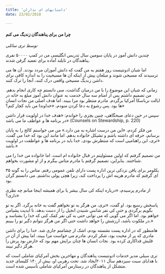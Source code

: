```yaml
---
title: 'داستانهای ای نداران'
date: 23/02/2018

---
```


#### چرا من برای پناهندگان زندیگ می کنم

_توسط تری سائلی_

چندین دانش آموز در پایان سومین سال تدریس انگلیسی من در کمپ ۵۰۰۰۰ نفری پناهندگان در تایلند آماده برای تعمید گرفن شدند. 

اما شبان ادونتیست روز هفتم به من گفت که دانش آموزان مردد بودند. آن ها می ترسیدند که مسیحی شوند و مبلغان یپش از اینکه آن ها مسیحیت را به اندازه کافی برای داشن زندیگ مسیحی واقعی درک کنند، آنجا را ترک کنند.

زمانی که شبان این موضوع را با من درمیان گذاشت، منی دانستم چه کاری انجام بدهم. من تصمیم داشتم پس از امتام سه سال خدمت به عنوان دانش آموز مبلغ به خانه در ایالت نرباسکا آمرکیا برگردم. مادرم منتظر بود مرا ببیند. اما هدف اصلی من نجات انسان ها بود. پس رشوع به دعا کردن منودم، «خداوندا من باید کچار کنم؟»

سپس در حین دعای صبحگاهی، چنین یچزی را خواندم: «هدف خدا در اولویت قرار داشن در برنامه ها و عواطف ما می  باشد» (Counsels on Stewardship, p. 220)

من فکر کردم، «این من درست اشاره به من دارد.» من می خواستم کالج را به پایان برسانم، حرفه ای داشته باشم و تشیکل خانواده بدهم. اما مانند این بود که خدا می گفت، «تری، این راهنامیی است که منتظرش بودی. خدا باید در برنامه ها و عواطفت در اولویت باشد.»

من تصمیم گرفتم که اولین مسئولیتم در قبال خانواده ام است. اما خانواده من خدا را می شناختند. بنابراین، تصمیم گرفتم با مادرم متاس بیگرم و از او مشورت بخواهم. 

۳۵ یکلومر برای یافن نزدکی ترین اداره پست دارای تلفن عمومی رفتم. متاس را به گونه ای گرفتم که مادرم هزینه اش را پرداخت کند، زیرا هچی پولی نداشتم. می دانستم گران بود. 

از مادرم پرسیدم، «درباره اینکه کی سال بیشر  یا برای همیشه اینجا مبانم چه نظری داری؟»

پاسخش رسیع بود. او گفت، «تری، من هرگز به تو نخواهم گفت به خانه برگرد. اگر به تو بگویم برگردی و حتی کی نفر شانس شنیدن انجیل را از دست بدهد،  تا ابدیت پشیامن خواهم بود. اما اگر می گویی که می توانی حتی به کی نفر کمک کنی که خدا را بشناسد و در ملکوت باشد، ارزشش را خواهد داشت حتی اگر من  هرگز نتوانم دگیر تو را ببینم.»

هامنطور که در اداره پست نشسته بودم، اشک از چشامنم جاری شد. خدا را برای داشن مادری که پر از محبت بود، شکر کردم. مادرم می خواست مرا ببیند، اما یپش از آن در قلبش فداکاری کرده بود. نجات انسان ها چنان برایش مهم بود که حارض بود پرش را هرگز دگیر نبیند. 

تری سیلی مدیر خدمات ادونتیست پناهندگان و مهاجرین بخش آمرکیای شاملی است که با هدایای سبت سیزدهم سال ۲۰۱۱ایجاد شد. تحت رهربی او، بیش از ۱۴۰ کلیسای جدید متشکل از پناهندگان در رستارس آمرکیای شاملی تأسیس شده است.